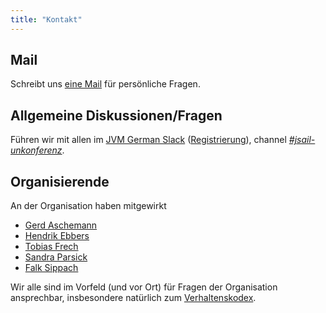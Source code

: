```yaml
---
title: "Kontakt"
---
```


## Mail

Schreibt uns [eine Mail](mailto:jsail-orga@ijug.eu) für persönliche Fragen.

## Allgemeine Diskussionen/Fragen

Führen wir mit allen im [JVM German Slack](https://jvm-german.slack.com) ([Registrierung](https://slackin-jvm-german.herokuapp.com/)), channel _[#jsail-unkonferenz](https://jvm-german.slack.com/archives/C04KM9U2L4T)_.

## Organisierende

An der Organisation haben mitgewirkt

* [Gerd Aschemann](https://mastodon.social/@ascheman)
* [Hendrik Ebbers](https://mastodon.cloud/@hendrikEbbers)
* [Tobias Frech](https://ijug.social/@TobiasFrech)
* [Sandra Parsick](https://mastodon.social/@sparsick)
* [Falk Sippach](https://ijug.social/@sippsack)

Wir alle sind im Vorfeld (und vor Ort) für Fragen der Organisation ansprechbar, insbesondere natürlich zum [Verhaltenskodex](../verhaltenskodex/).